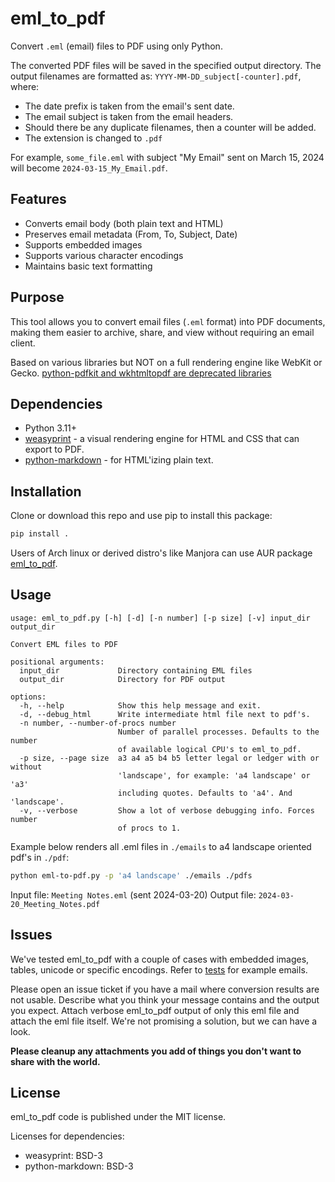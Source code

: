 # eml_to_pdf

Convert `.eml` (email) files to PDF using only Python.

The converted PDF files will be saved in the specified output directory.
The output filenames are formatted as:
`YYYY-MM-DD_subject[-counter].pdf`, where:

- The date prefix is taken from the email's sent date.
- The email subject is taken from the email headers.
- Should there be any duplicate filenames, then a counter will be added.
- The extension is changed to `.pdf`

For example, `some_file.eml` with subject "My Email" sent on March 15, 2024
will become `2024-03-15_My_Email.pdf`.

## Features

- Converts email body (both plain text and HTML)
- Preserves email metadata (From, To, Subject, Date)
- Supports embedded images
- Supports various character encodings
- Maintains basic text formatting

## Purpose

This tool allows you to convert email files (`.eml` format) into PDF documents,
making them easier to archive, share, and view without requiring an email
client.

Based on various libraries but NOT on a full rendering engine like WebKit
or Gecko. [python-pdfkit and wkhtmltopdf are deprecated libraries](
    https://github.com/JazzCore/python-pdfkit?tab=readme-ov-file#deprecation-warning)

## Dependencies

- Python 3.11+
- [weasyprint](https://weasyprint.org/) - a visual rendering engine for HTML
and CSS that can export to PDF.
- [python-markdown](https://github.com/Python-Markdown/markdown) - for
  HTML'izing plain text.

## Installation

Clone or download this repo and use pip to install this package:

```bash
pip install .
```

Users of Arch linux or derived distro's like Manjora can use AUR package
[eml_to_pdf](https://aur.archlinux.org/packages/eml_to_pdf-git).

## Usage

```text
usage: eml_to_pdf.py [-h] [-d] [-n number] [-p size] [-v] input_dir output_dir

Convert EML files to PDF

positional arguments:
  input_dir             Directory containing EML files
  output_dir            Directory for PDF output

options:
  -h, --help            Show this help message and exit.
  -d, --debug_html      Write intermediate html file next to pdf's.
  -n number, --number-of-procs number
                        Number of parallel processes. Defaults to the number
                        of available logical CPU's to eml_to_pdf.
  -p size, --page size  a3 a4 a5 b4 b5 letter legal or ledger with or without
                        'landscape', for example: 'a4 landscape' or 'a3'
                        including quotes. Defaults to 'a4'. And 'landscape'.
  -v, --verbose         Show a lot of verbose debugging info. Forces number
                        of procs to 1.
```

Example below renders all .eml files in `./emails` to a4 landscape oriented pdf's
in `./pdf`:

```bash
python eml-to-pdf.py -p 'a4 landscape' ./emails ./pdfs
```

Input file: `Meeting Notes.eml` (sent 2024-03-20)
Output file: `2024-03-20_Meeting_Notes.pdf`

## Issues

We've tested eml_to_pdf with a couple of cases with embedded images, tables,
unicode or specific encodings. Refer to
[tests](/klokie/eml-to-pdf/tree/main/tests) for example emails.

Please open an issue ticket if you have a mail where conversion results are
not usable. Describe what you think your message contains and the output you
expect. Attach verbose eml_to_pdf output of only this eml file and attach
the eml file itself. We're not promising a solution, but we can
have a look.

**Please cleanup any attachments you add of things you don't want to share with
the world.**

## License

eml_to_pdf code is published under the MIT license.

Licenses for dependencies:

- weasyprint: BSD-3
- python-markdown: BSD-3

